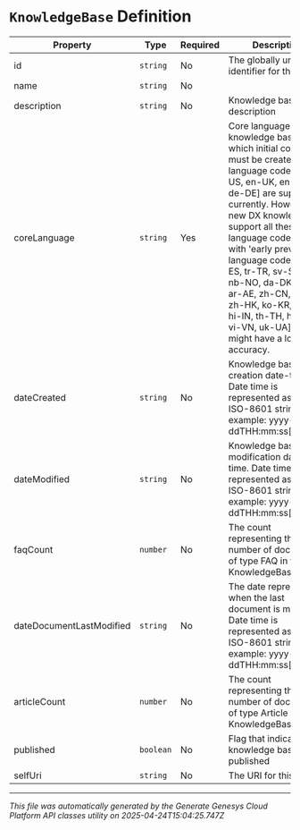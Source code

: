 # `KnowledgeBase` Definition

| Property | Type | Required | Description |
|----------|------|----------|-------------|
| id | `string` | No | The globally unique identifier for the object. |
| name | `string` | No |  |
| description | `string` | No | Knowledge base description |
| coreLanguage | `string` | Yes | Core language for knowledge base in which initial content must be created, language codes [en-US, en-UK, en-AU, de-DE] are supported currently. However, the new DX knowledge will support all these language codes, along with 'early preview' language codes [ca-ES, tr-TR, sv-SE, fi-FI, nb-NO, da-DK, ja-JP, ar-AE, zh-CN, zh-TW, zh-HK, ko-KR, pl-PL, hi-IN, th-TH, hu-HU, vi-VN, uk-UA] which might have a lower accuracy. |
| dateCreated | `string` | No | Knowledge base creation date-time. Date time is represented as an ISO-8601 string. For example: yyyy-MM-ddTHH:mm:ss[.mmm]Z |
| dateModified | `string` | No | Knowledge base last modification date-time. Date time is represented as an ISO-8601 string. For example: yyyy-MM-ddTHH:mm:ss[.mmm]Z |
| faqCount | `number` | No | The count representing the number of documents of type FAQ in the KnowledgeBase |
| dateDocumentLastModified | `string` | No | The date representing when the last document is modified. Date time is represented as an ISO-8601 string. For example: yyyy-MM-ddTHH:mm:ss[.mmm]Z |
| articleCount | `number` | No | The count representing the number of documents of type Article in the KnowledgeBase |
| published | `boolean` | No | Flag that indicates the knowledge base is published |
| selfUri | `string` | No | The URI for this object |

---

*This file was automatically generated by the Generate Genesys Cloud Platform API classes utility on 2025-04-24T15:04:25.747Z*
